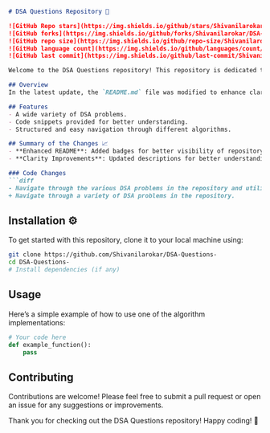 ```markdown
# DSA Questions Repository 🚀

![GitHub Repo stars](https://img.shields.io/github/stars/Shivanilarokar/DSA-Questions-?style=social) 
![GitHub forks](https://img.shields.io/github/forks/Shivanilarokar/DSA-Questions-?style=social) 
![GitHub repo size](https://img.shields.io/github/repo-size/Shivanilarokar/DSA-Questions-?style=flat-square) 
![GitHub language count](https://img.shields.io/github/languages/count/Shivanilarokar/DSA-Questions-?style=flat-square) 
![GitHub last commit](https://img.shields.io/github/last-commit/Shivanilarokar/DSA-Questions-?style=flat-square)

Welcome to the DSA Questions repository! This repository is dedicated to providing a comprehensive collection of Data Structures and Algorithms (DSA) problems, designed to help you improve your coding skills and understanding of fundamental concepts.

## Overview
In the latest update, the `README.md` file was modified to enhance clarity and showcase the repository's offerings more effectively.

## Features
- A wide variety of DSA problems.
- Code snippets provided for better understanding.
- Structured and easy navigation through different algorithms.

## Summary of the Changes 📈
- **Enhanced README**: Added badges for better visibility of repository metrics.
- **Clarity Improvements**: Updated descriptions for better understanding of the repository's content.

### Code Changes
```diff
- Navigate through the various DSA problems in the repository and utilize the code snippets provided.
+ Navigate through a variety of DSA problems in the repository.
```

## Installation ⚙️
To get started with this repository, clone it to your local machine using:
```bash
git clone https://github.com/Shivanilarokar/DSA-Questions-
cd DSA-Questions-
# Install dependencies (if any)
```

## Usage
Here’s a simple example of how to use one of the algorithm implementations:
```python
# Your code here
def example_function():
    pass
```

## Contributing
Contributions are welcome! Please feel free to submit a pull request or open an issue for any suggestions or improvements.

Thank you for checking out the DSA Questions repository! Happy coding! 🎉
```